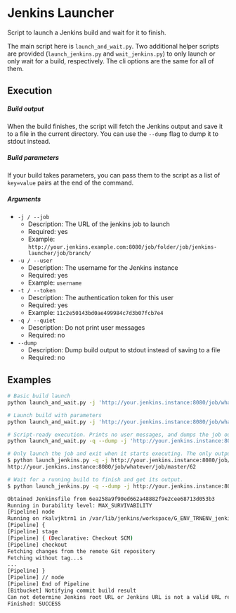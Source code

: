 # Jenkins Launcher

Script to launch a Jenkins build and wait for it to finish.

The main script here is `launch_and_wait.py`. Two additional helper scripts are
provided (`launch_jenkins.py` and `wait_jenkins.py`) to only launch or only
wait for a build, respectively. The cli options are the same for all of them.

## Execution

##### Build output
When the build finishes, the script will fetch the Jenkins output and save it to a file in the current directory. You can use the `--dump` flag to dump it to stdout instead.

##### Build parameters
If your build takes parameters, you can pass them to the script as a list of `key=value` pairs at the end of the command.

##### Arguments
* `-j / --job`
    * Description: The URL of the jenkins job to launch
    * Required: yes
    * Example: `http://your.jenkins.example.com:8080/job/folder/job/jenkins-launcher/job/branch/`
* `-u / --user`
    * Description: The username for the Jenkins instance
    * Required: yes
    * Example: `username`
* `-t / --token`
    * Description: The authentication token for this user
    * Required: yes
    * Example: `11c2e50143bd0ae499984c7d3b07fcb7e4`
* `-q / --quiet`
    * Description: Do not print user messages
    * Required: no
* `--dump`
    * Description: Dump build output to stdout instead of saving to a file
    * Required: no

## Examples

```sh
# Basic build launch
python launch_and_wait.py -j 'http://your.jenkins.instance:8080/job/whatever/job/master' -u username -t token

# Launch build with parameters
python launch_and_wait.py -j 'http://your.jenkins.instance:8080/job/whatever/job/master' -u username -t token param1=value 'param2=another value'

# Script-ready execution. Prints no user messages, and dumps the job output to stdout
python launch_and_wait.py -q --dump -j 'http://your.jenkins.instance:8080/job/whatever/job/master' -u username -t token param1=value param2=another_value

# Only launch the job and exit when it starts executing. The only output is the URL of the running build.
$ python launch_jenkins.py -q -j http://your.jenkins.instance:8080/job/whatever/job/master -u ...
http://your.jenkins.instance:8080/job/whatever/job/master/62

# Wait for a running build to finish and get its output.
$ python launch_jenkins.py -q --dump -j http://your.jenkins.instance:8080/job/whatever/job/master/62 -u ...

Obtained Jenkinsfile from 6ea258a9f90ed662a48882f9e2cee68713d053b3
Running in Durability level: MAX_SURVIVABILITY
[Pipeline] node
Running on rkalvjktrn1 in /var/lib/jenkins/workspace/G_ENV_TRNENV_jenkins-test_master
[Pipeline] {
[Pipeline] stage
[Pipeline] { (Declarative: Checkout SCM)
[Pipeline] checkout
Fetching changes from the remote Git repository
Fetching without tag...s
...
[Pipeline] }
[Pipeline] // node
[Pipeline] End of Pipeline
[Bitbucket] Notifying commit build result
Can not determine Jenkins root URL or Jenkins URL is not a valid URL regarding Bitbucket API. Commit status notifications are disabled until a root URL is configured in Jenkins global configuration.
Finished: SUCCESS
```
